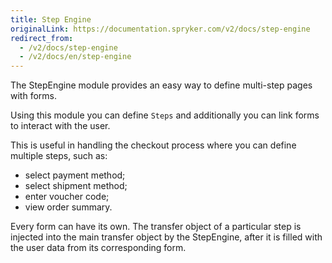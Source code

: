```yaml
---
title: Step Engine
originalLink: https://documentation.spryker.com/v2/docs/step-engine
redirect_from:
  - /v2/docs/step-engine
  - /v2/docs/en/step-engine
---
```


The StepEngine module provides an easy way to define multi-step pages with forms.

Using this module you can define `Steps` and additionally you can link forms to interact with the user.

This is useful in handling the checkout process where you can define multiple steps, such as:

* select payment method;
* select shipment method;
* enter voucher code;
* view order summary.

Every form can have its own. The transfer object of a particular step is injected into the main transfer object by the StepEngine, after it is filled with the user data from its corresponding form.

 <!-- these files are not displayed in the Flare TOC
**See also:**

* Step Engine Workflow
* Defining a Step - Step Engine
* Use Case Scenario - Step Engine
* Breadcrumb Navigation - Step Engine
-->
